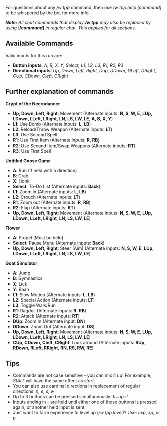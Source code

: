 For questions about any */w tpp* command, then use */w tpp help [command]* to be whispered by the bot for more info.

***Note:** All chat commands that display **/w tpp** may also be replaced by using **![command]** in regular chat. This applies for all sections.*

## Available Commands
Valid inputs for this run are:
- **Button inputs**: *A, B, X, Y, Select, L1, L2, L3, R1, R2, R3*
- **Directional inputs**: *Up, Down, Left, Right, Dup, DDown, DLeft, DRight, CUp, CDown, Cleft, CRight*

## Further explanation of commands
**Crypt of the Necrodancer**
- **Up, Down, Left, Right**: Movement (Alternate inputs: **N, S, W, E**, **LUp, LDown, LLeft, LRight**, **LN, LS, LW, LE**, **A, B, X, Y**)
- **L1**: Use Bomb (Alternate inputs: **L**, **LB**)
- **L2**: Reload/Throw Weapon (Alternate inputs: **LT**)
- **L3**: Use Second Spell
- **R1**: Use First Item (Alternate inputs: **R**, **RB**)
- **R2**: Use Second Item/Swap Weapons (Alternate inputs: **RT**)
- **R3**: Use First Spell

**Untitled Goose Game**
- **A**: Run (If held with a direction)
- **B**: Grab
- **X**: Honk
- **Select**: To-Do List (Alternate inputs: **Back**)
- **L1**: Zoom in (Alternate inputs: **L**, **LB**)
- **L2**: Crouch (Alternate inputs: **LT**)
- **R1**: Zoom out (Alternate inputs: **R**, **RB**)
- **R2**: Flap (Alternate inputs: **RT**)
- **Up, Down, Left, Right**: Movement (Alternate inputs: **N, S, W, E**, **LUp, LDown, LLeft, LRight**, **LN, LS, LW, LE**)

**Flower**
- **A**: Propel (Must be held)
- **Select**: Pause Menu (Alternate inputs: **Back**)
- **Up, Down, Left, Right**: Steer (Aim) (Alternate inputs: **N, S, W, E**, **LUp, LDown, LLeft, LRight**, **LN, LS, LW, LE**)

**Goat Simulator**
- **A**: Jump
- **B**: Gymnastics
- **X**: Lick
- **Y**: Baah
- **L1**: Slow Motion (Alternate inputs: **L**, **LB**)
- **L2**: Special Action (Alternate inputs: **LT**)
- **L3**: Toggle Walk/Run
- **R1**: Ragdoll (Alternate inputs: **R**, **RB**)
- **R2**: Attack (Alternate inputs: **RT**)
- **DUp**: Zoom In (Alternate input: **DN**)
- **DDown**: Zoom Out (Alternate input: **DS**)
- **Up, Down, Left, Right**: Movement (Alternate inputs: **N, S, W, E**, **LUp, LDown, LLeft, LRight**, **LN, LS, LW, LE**)
- **CUp, CDown, Cleft, CRight**: Look around (Alternate inputs: **RUp, RDown, RLeft, RRight**, **RN, RS, RW, RE**)

## Tips
- Commands are not case sensitive - you can mix it up! For example, *StArT* will have the same effect as *start*.
- You can also use cardinal directions in replacement of regular directions: *n, e, s, w*
- Up to 3 buttons can be pressed simultaneously: *b+up+l*
- Inputs ending in - are held until either one of those buttons is pressed again, or another held input is sent.
- Just want to farm experience to level up (*/w tpp level*)? Use: *exp*, *xp,* or *p*